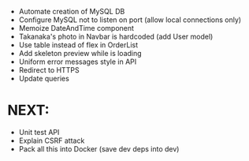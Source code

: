 -   Automate creation of MySQL DB
-   Configure MySQL not to listen on port (allow local connections only)
-   Memoize DateAndTime component
-   Takanaka's photo in Navbar is hardcoded (add User model)
-   Use table instead of flex in OrderList
-   Add skeleton preview while <OrderInfo> is loading
-   Uniform error messages style in API
-   Redirect to HTTPS
-   Update queries

# NEXT:

-   Unit test API
-   Explain CSRF attack
-   Pack all this into Docker (save dev deps into dev)
